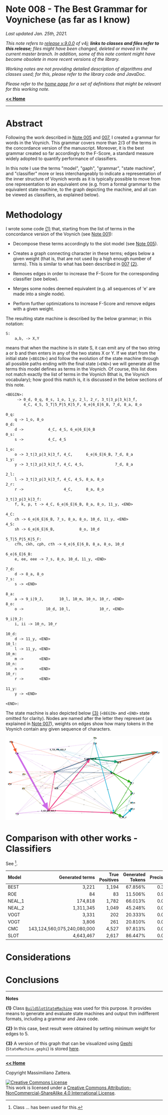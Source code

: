 # Note 008 - The Best Grammar for Voynichese (as far as I know)

_Last updated Jan. 25th, 2021._

_This note refers to [release v.9.0.0](https://github.com/mzattera/v4j/tree/v.9.0.0) of v4j;
**links to classes and files refer to this release**; files might have been changed, deleted or moved in the current master branch.
In addition, some of this note content might have become obsolete in more recent versions of the library._

_Working notes are not providing detailed description of algorithms and classes used; for this, please refer to the 
library code and JavaDoc._

_Please refer to the [home page](..) for a set of definitions that might be relevant for this working note._

[**<< Home**](..)

---


# Abstract

Following the work described in [Note 005](../005) and [007](../007), I created a grammar for words in the Voynich.
This grammar covers more than 2/3 of the terms in the concordance version of the manuscript. Moreover, it
is the best grammar created so far accordingly to the F-Score, a standard measure widely adopted to quantify performance of classifiers.

In this note I use the terms "model", "gaph", "grammar", "state machine", and "classifier" more or less interchangeably to indicate a representation of the inner structure of Voynich words
as it is typically possible to move from one representation to an equivalent one (e.g. from a formal grammar to the equivalent state machine, to the graph depicting the machine,
 and all can be viewed as classifiers, as explained below).

 
# Methodology

I wrote some code [{1}](#Note1) that, starting from the list of terms in the concordance version of the Voynich (see [Note 001](../001)):

  - Decompose these terms accordingly to the slot model (see [Note 005](../005)).
  
  - Creates a graph connecting character in these terms; edges below a given weight (that is, that are not used by a high enough number of terms).
This is similar to what has been described in [007](../007) [{2}](#Note2).

  - Removes edges in order to increase the F-Score for the corresponding classifier (see below).
  
  - Merges some nodes deemed equivalent (e.g. all sequences of 'e' are made into a single node).
  
  - Perform further optimizations to increase F-Score and remove edges with a given weight.
  
The resulting state machine is described by the below grammar; in this notation:

```
S:
	a,b, -> X,Y
```

means that when the machine is in state S, it can emit any of the two string a or b and then enters in any of the two states X or Y. If we start from the initial state (`<BEGIN>`)
and follow the evolution of the state machine through all possible paths ending with the final state (`<END>`) we will generate all the terms this model defines as terms in the Voynich.
Of course, this list does not match exactly the list of terms in the Voynich 8that is, the Voynich vocabulary); how good this match is, it is discussed in the below sections of this note.

```
<BEGIN>:
	 -> 0_d, 0_q, 0_s, 1_o, 1_y, 2_l, 2_r, 3_t|3_p|3_k|3_f,
	    4_C, 4_S, 5_T|5_P|5_K|5_F, 6_e|6_E|6_B, 7_d, 8_a, 8_o

0_q:
	q -> 1_o, 8_o
0_d:
	d ->           4_C, 4_S, 6_e|6_E|6_B
0_s:
	s ->           4_C, 4_S

1_o:
	o -> 3_t|3_p|3_k|3_f, 4_C,      6_e|6_E|6_B, 7_d, 8_a
1_y:
	y -> 3_t|3_p|3_k|3_f, 4_C, 4_S,              7_d, 8_a

2_l:
	l -> 3_t|3_p|3_k|3_f, 4_C, 4_S, 8_a, 8_o
2_r:
	r ->                  4_C,      8_a, 8_o

3_t|3_p|3_k|3_f:
	f, k, p, t -> 4_C, 6_e|6_E|6_B, 8_a, 8_o, 11_y, <END>

4_C:
	ch -> 6_e|6_E|6_B, 7_s, 8_a, 8_o, 10_d, 11_y, <END>
4_S:
	sh -> 6_e|6_E|6_B,           8_o, 10_d
	
5_T|5_P|5_K|5_F:
	cfh, ckh, cph, cth -> 6_e|6_E|6_B, 8_a, 8_o, 10_d

6_e|6_E|6_B:
	e, ee, eee -> 7_s, 8_o, 10_d, 11_y, <END>

7_d:
	d -> 8_a, 8_o
7_s:
	s -> <END>

8_a:
	a -> 9_i|9_J,       10_l, 10_m, 10_n, 10_r, <END>
8_o:
	o ->          10_d, 10_l,             10_r, <END>

9_i|9_J:
	i, ii -> 10_n, 10_r

10_d:
	d -> 11_y, <END>
10_l:
	l -> 11_y, <END>
10_m:
	m ->       <END>
10_n:
	n ->       <END>
10_r:
	r ->       <END>

11_y:
	y -> <END>

<END>:
```

The state machine is also depicted below [{3}](#Note3) (`<BEGIN>` and `<END>` state omitted for clarity).
Nodes are named after the letter they represent (as explained in [Note 007](../007)), weights on edges show how many tokens in the Voynich contain any given sequence of characters.

![State Machine](images/Graph.PNG)


# Comparison with other works - Classifiers 

See [^5].

| Model 	| Generated terms 	| True Positives 	| Generated Tokens 	| Precision 	| Recall 	| F-Score |
| :--- 	| ---: 	| ---: 	| ---: 	| ---: 	| ---: 	| ---: |
| BEST 	| 3,221	| 1,194	| 67.856%	| 0.371	| 0.232	| 0.286 |
| ROE 	| 84	| 83	| 11.506%	| 0.988	| 0.016	| 0.032 |
| NEAL_1 	| 174,818	| 1,782	| 66.013%	| 0.010	| 0.347	| 0.020 |
| NEAL_2 	| 1,311,345	| 1,049	| 45.248%	| 0.001	| 0.204	| 0.002 |
| VOGT 	| 3,331	| 202	| 20.333%	| 0.061	| 0.090	| 0.073 |
| VOGT 	| 3,806	| 261	| 20.810%	| 0.069	| 0.051	| 0.058 |
| CMC 	| 143,124,560,075,240,080,000	| 4,527	| 97.813%	| 0.000	| 0.881	| 0.000 |
| SLOT 	| 4,643,467	| 2,617	| 86.447%	| 0.001	| 0.509	| 0.001 |

# Considerations


# Conclusions



[^5]: Class ... has been used for this.
	
---

**Notes**

<a id="Note1">**{1}**</a> Class [`BuildSlotStateMachine`](https://github.com/mzattera/v4j/blob/v.9.0.0/eclipse/io.github.mzattera.v4j-apps/src/main/java/io/github/mzattera/v4j/applications/slot/BuildSlotStateMachine.java) was used for
this purpose. It provides means to generate and evaluate state machines and output thm indifferent formats, including a grammar and Java code.

<a id="Note2">**{2}**</a> In this case, best result were obtained by setting minimum weight for edges to 5.

<a id="Note3">**{3}**</a> A version of this graph that can be visualized using [Gephi](https://gephi.org/) (`StateMachine.gephi`) is stored [here](https://github.com/mzattera/v4j/tree/master/resources/analysis/slots).

---

[**<< Home**](..)

Copyright Massimiliano Zattera.

<a rel="license" href="http://creativecommons.org/licenses/by-nc-sa/4.0/"><img alt="Creative Commons License" style="border-width:0" src="https://i.creativecommons.org/l/by-nc-sa/4.0/88x31.png" /></a><br />This work is licensed under a <a rel="license" href="http://creativecommons.org/licenses/by-nc-sa/4.0/">Creative Commons Attribution-NonCommercial-ShareAlike 4.0 International License</a>.
